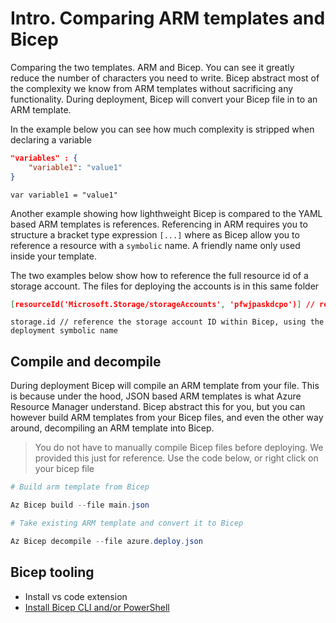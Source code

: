 # Intro. Comparing ARM  templates and Bicep

Comparing the two templates. ARM and Bicep. You can see it greatly reduce the number of characters you need to write. Bicep abstract most of the complexity we know from ARM templates without sacrificing any functionality.
During deployment, Bicep will convert your Bicep file in to an ARM template.

In the example below you can see how much complexity is stripped when declaring a variable

```JSON
"variables" : {
    "variable1": "value1"
}
```

```Bicep
var variable1 = "value1"
```

Another example showing how lighthweight Bicep is compared to the YAML based ARM templates is references. Referencing in ARM requires you to structure a bracket type expression `[...]` where as Bicep allow you to reference a resource with a `symbolic` name. A friendly name only used inside your template.

The two examples below show how to reference the full resource id of a storage account. The files for deploying the accounts is in this same folder

```JSON
[resourceId('Microsoft.Storage/storageAccounts', 'pfwjpaskdcpo')] // referencing storage account ID with JSON Based ARM
```

```Bicep
storage.id // reference the storage account ID within Bicep, using the deployment symbolic name
```
## Compile and decompile

During deployment Bicep will compile an ARM template from your file. This is because under the hood, JSON based ARM templates is what Azure Resource Manager understand. Bicep abstract this for you, but you can however build ARM templates from your Bicep files, and even the other way around, decompiling an ARM template into Bicep.

> You do not have to manually compile Bicep files before deploying. We provided this just for reference. Use the code below, or right click on your bicep file

```PowerShell
# Build arm template from Bicep

Az Bicep build --file main.json

# Take existing ARM template and convert it to Bicep

Az Bicep decompile --file azure.deploy.json
```

## Bicep tooling

- Install vs code extension
- [Install Bicep CLI and/or PowerShell ](https://docs.microsoft.com/en-us/azure/azure-resource-manager/bicep/install?WT.mc_id=AZ-MVP-5003437)
